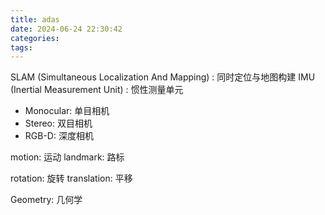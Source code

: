 ```yaml
---
title: adas
date: 2024-06-24 22:30:42
categories:
tags:
---
```


<!-- more -->

SLAM (Simultaneous Localization And Mapping) : 同时定位与地图构建
IMU (Inertial Measurement Unit) : 惯性测量单元

- Monocular: 单目相机
- Stereo: 双目相机
- RGB-D: 深度相机

motion: 运动
landmark: 路标

rotation: 旋转
translation: 平移

Geometry: 几何学
